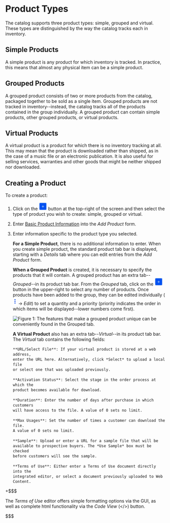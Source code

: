 # Product Types

The catalog supports three product types: simple, grouped and virtual. These
types are distinguished by the way the catalog tracks each in inventory.

## Simple Products

A simple product is any product for which inventory is tracked. In practice,
this means that almost any physical item can be a simple product. 

## Grouped Products

A grouped product consists of two or more products from the catalog,
packaged together to be sold as a single item.  Grouped products are not tracked
in inventory--instead, the catalog tracks all of the products contained in the
group individually. A grouped product can contain simple products, other grouped
products, or virtual products.

## Virtual Products

A virtual product is a product for which there is no inventory tracking at all.
This may mean that the product is downloaded rather than shipped, as in the case
of a music file or an electronic publication. It is also useful for selling
services, warranties and other goods that might be neither shipped nor
downloaded.

## Creating a Product

To create a product:

1. Click on the ![Add](../../../../images/icon-add.png) button at the top-right
   of the screen and then select the type of product you wish to create: simple,
   grouped or virtual.

2. Enter [Basic Product Information](discover/portal/-/knowledge_base/7_1/basic-product-information)
   into the *Add Product* form.

3. Enter information specific to the product type you selected.

   **For a Simple Product**, there is no additional information to enter. When
   you create simple product, the standard product tab bar is displayed,
   starting with a *Details* tab where you can edit entries from the *Add
   Product* form.

   **When a Grouped Product** is created, it is necessary to specify the
   products that it will contain. A grouped product has an extra
   tab--*Grouped*--in its product tab bar. From the *Grouped* tab, click on the
   ![Add](../../../../images/icon-add.png) button in the upper-right to select
   any number of products. Once products have been added to the group, they can
   be edited individually (![options](../../../../images/icon-options.png)
   &rarr; *Edit*) to set a quantity and a priority (priority indicates the order
   in which items will be displayed--lower numbers come first).

   ![Figure 1: The features that make a grouped product unique can be conveniently found in the *Grouped* tab.](../../../../images/grouped-product.png)

   **A Virtual Product** also has an extra tab--*Virtual*--in its
   product tab bar. The *Virtual* tab contains the following fields:

       **URL/Select File**: If your virtual product is stored at a web address,
       enter the URL here. Alternatively, click *Select* to upload a local file
       or select one that was uploaded previously.

       **Activation Status**: Select the stage in the order process at which the
       product becomes available for download.

       **Duration**: Enter the number of days after purchase in which customers
       will have access to the file. A value of 0 sets no limit.

       **Max Usages**: Set the number of times a customer can download the file.
       A value of 0 sets no limit.

       **Sample**: Upload or enter a URL for a sample file that will be
       available to prospective buyers. The *Use Sample* box must be checked
       before customers will see the sample.

       **Terms of Use**: Either enter a Terms of Use document directly into the
       integrated editor, or select a document previously uploaded to Web
       Content.

+$$$

The *Terms of Use* editor offers simple formatting options via the GUI, as well
as complete html functionality via the *Code View* (</>) button.

$$$
